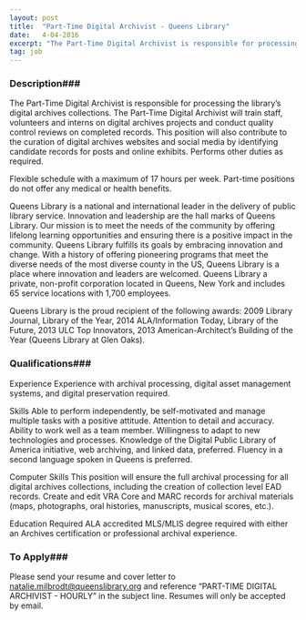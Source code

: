 ```yaml
---
layout: post
title:  "Part-Time Digital Archivist - Queens Library"
date:   4-04-2016
excerpt: "The Part-Time Digital Archivist is responsible for processing the library’s digital archives collections. The Part-Time Digital Archivist will train staff, volunteers and interns on digital archives projects and conduct quality control reviews on completed records. This position will also contribute to the curation of digital archives websites and social media..."
tag: job
---
```


### Description###

The Part-Time Digital Archivist is responsible for processing the library’s digital archives collections.  The Part-Time Digital Archivist will train staff, volunteers and interns on digital archives projects and conduct quality control reviews on completed records.  This position will also contribute to the curation of digital archives websites and social media by identifying candidate records for posts and online exhibits.  Performs other duties as required.

Flexible schedule with a maximum of 17 hours per week. Part-time positions do not offer any medical or health benefits.

Queens Library is a national and international leader in the delivery of public library service.  Innovation and leadership are the hall marks of Queens Library.  Our mission is to meet the needs of the community by offering lifelong learning opportunities and ensuring there is a positive impact in the community.  Queens Library fulfills its goals by embracing innovation and change.  With a history of offering pioneering programs that meet the diverse needs of the most diverse county in the US, Queens Library is a place where innovation and leaders are welcomed.  Queens Library a private, non-profit corporation located in Queens, New York and includes 65 service locations with 1,700 employees.

Queens Library is the proud recipient of the following awards: 2009 Library Journal, Library of the Year, 2014 ALA/Information Today, Library of the Future, 2013 ULC Top Innovators, 2013 American-Architect’s Building of the Year (Queens Library at Glen Oaks).




### Qualifications###

Experience
Experience with archival processing, digital asset management systems, and digital preservation required.

Skills
Able to perform independently, be self-motivated and manage multiple tasks with a positive attitude. Attention to detail and accuracy. Ability to work well as a team member. Willingness to adapt to new technologies and processes. Knowledge of the Digital Public Library of America initiative, web archiving, and linked data, preferred. Fluency in a second language spoken in Queens is preferred.

Computer Skills
This position will ensure the full archival processing for all digital archives collections, including the creation of collection level EAD records. Create and edit VRA Core and MARC records for archival materials (maps, photographs, oral histories, manuscripts, musical scores, etc.).

Education Required
ALA accredited MLS/MLIS degree required with either an Archives certification or professional archival experience.








### To Apply###

Please send your resume and cover letter to natalie.milbrodt@queenslibrary.org and reference “PART-TIME DIGITAL ARCHIVIST - HOURLY” in the subject line. Resumes will only be accepted by email.





